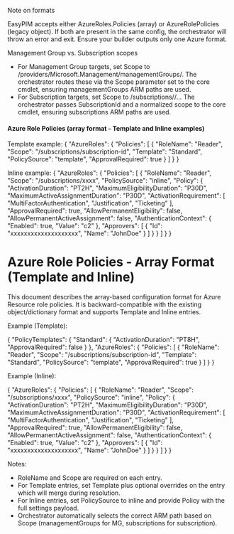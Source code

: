 Note on formats

EasyPIM accepts either AzureRoles.Policies (array) or AzureRolePolicies (legacy object). If both are present in the same config, the orchestrator will throw an error and exit. Ensure your builder outputs only one Azure format.

Management Group vs. Subscription scopes

- For Management Group targets, set Scope to /providers/Microsoft.Management/managementGroups/<mgName>. The orchestrator routes these via the Scope parameter set to the core cmdlet, ensuring managementGroups ARM paths are used.
- For Subscription targets, set Scope to /subscriptions/<subId>/... The orchestrator passes SubscriptionId and a normalized scope to the core cmdlet, ensuring subscriptions ARM paths are used.

#### Azure Role Policies (array format - Template and Inline examples)

Template example:
{
  "AzureRoles": {
    "Policies": [
      {
        "RoleName": "Reader",
        "Scope": "/subscriptions/subscription-id",
        "Template": "Standard",
        "PolicySource": "template",
        "ApprovalRequired": true
      }
    ]
  }
}

Inline example:
{
  "AzureRoles": {
    "Policies": [
      {
        "RoleName": "Reader",
        "Scope": "/subscriptions/xxxx",
        "PolicySource": "inline",
        "Policy": {
          "ActivationDuration": "PT2H",
          "MaximumEligibilityDuration": "P30D",
          "MaximumActiveAssignmentDuration": "P30D",
          "ActivationRequirement": [ "MultiFactorAuthentication", "Justification", "Ticketing" ],
          "ApprovalRequired": true,
          "AllowPermanentEligibility": false,
          "AllowPermanentActiveAssignment": false,
          "AuthenticationContext": {
            "Enabled": true,
            "Value": "c2"
          },
          "Approvers": [
            { "Id": "xxxxxxxxxxxxxxxxxxxx", "Name": "JohnDoe" }
          ]
        }
      }
    ]
  }
}
# Azure Role Policies - Array Format (Template and Inline)

This document describes the array-based configuration format for Azure Resource role policies. It is backward-compatible with the existing object/dictionary format and supports Template and Inline entries.

Example (Template):

{
  "PolicyTemplates": {
    "Standard": {
      "ActivationDuration": "PT8H",
      "ApprovalRequired": false
    }
  },
  "AzureRoles": {
    "Policies": [
      {
        "RoleName": "Reader",
        "Scope": "/subscriptions/subscription-id",
        "Template": "Standard",
        "PolicySource": "template",
        "ApprovalRequired": true
      }
    ]
  }
}

Example (Inline):

{
  "AzureRoles": {
    "Policies": [
      {
        "RoleName": "Reader",
        "Scope": "/subscriptions/xxxx",
        "PolicySource": "inline",
        "Policy": {
          "ActivationDuration": "PT2H",
          "MaximumEligibilityDuration": "P30D",
          "MaximumActiveAssignmentDuration": "P30D",
          "ActivationRequirement": [ "MultiFactorAuthentication", "Justification", "Ticketing" ],
          "ApprovalRequired": true,
          "AllowPermanentEligibility": false,
          "AllowPermanentActiveAssignment": false,
          "AuthenticationContext": {
            "Enabled": true,
            "Value": "c2"
          },
          "Approvers": [
            { "Id": "xxxxxxxxxxxxxxxxxxxx", "Name": "JohnDoe" }
          ]
        }
      }
    ]
  }
}

Notes:
- RoleName and Scope are required on each entry.
- For Template entries, set Template plus optional overrides on the entry which will merge during resolution.
- For Inline entries, set PolicySource to inline and provide Policy with the full settings payload.
- Orchestrator automatically selects the correct ARM path based on Scope (managementGroups for MG, subscriptions for subscription).
